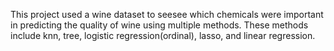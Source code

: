 This project used a wine dataset to seesee which chemicals were important in predicting the quality of wine using multiple methods. 
These methods include knn, tree, logistic regression(ordinal), lasso, and linear regression.
